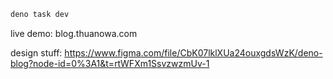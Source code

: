 ```bash
deno task dev
```

live demo: blog.thuanowa.com

design stuff: https://www.figma.com/file/CbK07lklXUa24ouxgdsWzK/deno-blog?node-id=0%3A1&t=rtWFXm1SsvzwzmUv-1
